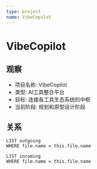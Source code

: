 ```yaml
---
type: project
name: VibeCopilot
---
```


# VibeCopilot

## 观察

- 项目名称: VibeCopilot
- 类型: AI工具整合平台
- 目标: 连接各工具生态系统的中枢
- 当前阶段: 规划和原型设计阶段

## 关系

```dataview
LIST outgoing
WHERE file.name = this.file.name
```

```dataview
LIST incoming
WHERE file.name = this.file.name
```
